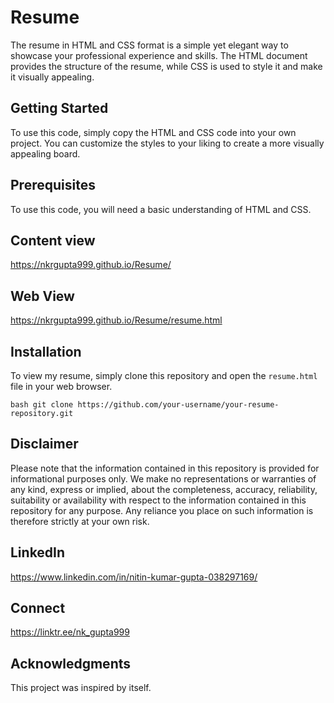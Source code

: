 # Resume
The resume in HTML and CSS format is a simple yet elegant way to showcase your professional experience and skills. The HTML document provides the structure of the resume, while CSS is used to style it and make it visually appealing.

## Getting Started
To use this code, simply copy the HTML and CSS code into your own project. You can customize the styles to your liking to create a more visually appealing board.

## Prerequisites
To use this code, you will need a basic understanding of HTML and CSS.

## Content view
https://nkrgupta999.github.io/Resume/

## Web View
https://nkrgupta999.github.io/Resume/resume.html

## Installation
To view my resume, simply clone this repository and open the `resume.html` file in your web browser.

`bash
git clone https://github.com/your-username/your-resume-repository.git`

## Disclaimer
Please note that the information contained in this repository is provided for informational purposes only. We make no representations or warranties of any kind, express or implied, about the completeness, accuracy, reliability, suitability or availability with respect to the information contained in this repository for any purpose. Any reliance you place on such information is therefore strictly at your own risk.


## LinkedIn 
https://www.linkedin.com/in/nitin-kumar-gupta-038297169/

## Connect 
https://linktr.ee/nk_gupta999

## Acknowledgments
This project was inspired by itself.
